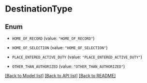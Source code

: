 # DestinationType

## Enum


* `HOME_OF_RECORD` (value: `"HOME_OF_RECORD"`)

* `HOME_OF_SELECTION` (value: `"HOME_OF_SELECTION"`)

* `PLACE_ENTERED_ACTIVE_DUTY` (value: `"PLACE_ENTERED_ACTIVE_DUTY"`)

* `OTHER_THAN_AUTHORIZED` (value: `"OTHER_THAN_AUTHORIZED"`)


[[Back to Model list]](../README.md#documentation-for-models) [[Back to API list]](../README.md#documentation-for-api-endpoints) [[Back to README]](../README.md)


